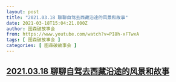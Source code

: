 ```yaml
---
layout: post
title: "2021.03.18 聊聊自驾去西藏沿途的风景和故事"
date: 2021-03-18T15:04:21.000Z
author: 图森破故事会
from: https://www.youtube.com/watch?v=PI8h-xFTwxA
tags: [ 图森破故事会 ]
categories: [ 图森破故事会 ]
---
```

<!--1616079861000-->
[2021.03.18 聊聊自驾去西藏沿途的风景和故事](https://www.youtube.com/watch?v=PI8h-xFTwxA)
------

<div>

</div>

